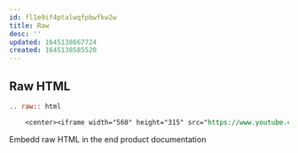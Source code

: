 ```yaml
---
id: fl1e9if4ptalwqfpbwfkw2w
title: Raw
desc: ''
updated: 1645138667724
created: 1645138585520
---
```


## Raw HTML

```rst
.. raw:: html

    <center><iframe width="560" height="315" src="https://www.youtube.com/embed/JQ8RQru-Y9Y" frameborder="0" allow="accelerometer; autoplay; encrypted-media; gyroscope; picture-in-picture" allowfullscreen></iframe></center>

```

Embedd raw HTML in the end product documentation
